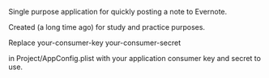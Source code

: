 Single purpose application for quickly posting a note to Evernote.

Created (a long time ago) for study and practice purposes.

Replace 
your-consumer-key
your-consumer-secret

in Project/AppConfig.plist with your application consumer key and secret to use.
